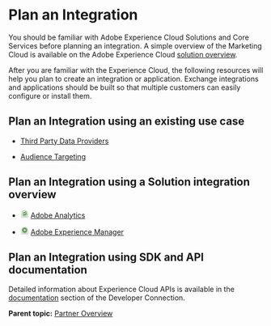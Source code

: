# Plan an Integration

 

You should be familiar with Adobe Experience Cloud Solutions and Core Services before planning an integration. A simple overview of the Marketing Cloud is available on the Adobe Experience Cloud [solution overview](http://www.adobe.com/solutions/digital-marketing.html?promoid=KAUCL).

After you are familiar with the Experience Cloud, the following resources will help you plan to create an integration or application. Exchange integrations and applications should be built so that multiple customers can easily configure or install them.

## Plan an Integration using an existing use case

-   [Third Party Data Providers](c_Adobe_Audience_Manager_Build.md#) 

-   [Audience Targeting](c_Audience_Targeting.md#) 


## Plan an Integration using a Solution integration overview

-   ![](graphics/mc_analytics_16.png) [Adobe Analytics](c_Adobe_Analytics_Build.md#) 

-   ![](graphics/mc_experiencemanager_16.png) [Adobe Experience Manager](c_Adobe_Experience_Manager_Build.md#) 


## Plan an Integration using SDK and API documentation

Detailed information about Experience Cloud APIs is available in the [documentation](/developer/en_US/documentation) section of the Developer Connection.

**Parent topic:** [Partner Overview](c_Marketing_Cloud_Exchange.md)

